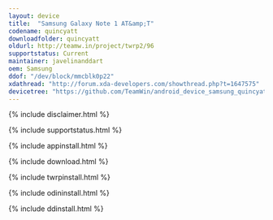 ```yaml
---
layout: device
title:  "Samsung Galaxy Note 1 AT&amp;T"
codename: quincyatt
downloadfolder: quincyatt
oldurl: http://teamw.in/project/twrp2/96
supportstatus: Current
maintainer: javelinanddart
oem: Samsung
ddof: "/dev/block/mmcblk0p22"
xdathread: "http://forum.xda-developers.com/showthread.php?t=1647575"
devicetree: "https://github.com/TeamWin/android_device_samsung_quincyatt"
---
```


{% include disclaimer.html %}

{% include supportstatus.html %}

{% include appinstall.html %}

{% include download.html %}

{% include twrpinstall.html %}

{% include odininstall.html %}

{% include ddinstall.html %}
